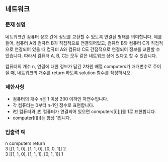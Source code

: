 ## 네트워크

### 문제 설명
네트워크란 컴퓨터 상호 간에 정보를 교환할 수 있도록 연결된 형태를 의미합니다. 예를 들어, 컴퓨터 A와 컴퓨터 B가 직접적으로 연결되어있고, 컴퓨터 B와 컴퓨터 C가 직접적으로 연결되어 있을 때 컴퓨터 A와 컴퓨터 C도 간접적으로 연결되어 정보를 교환할 수 있습니다. 따라서 컴퓨터 A, B, C는 모두 같은 네트워크 상에 있다고 할 수 있습니다.

컴퓨터의 개수 n, 연결에 대한 정보가 담긴 2차원 배열 computers가 매개변수로 주어질 때, 네트워크의 개수를 return 하도록 solution 함수를 작성하시오.

### 제한사항
+ 컴퓨터의 개수 n은 1 이상 200 이하인 자연수입니다.
+ 각 컴퓨터는 0부터 n-1인 정수로 표현합니다.
+ i번 컴퓨터와 j번 컴퓨터가 연결되어 있으면 computers[i][j]를 1로 표현합니다.
+ computer[i][i]는 항상 1입니다.

### 입출력 예
n	computers	return  
3	[[1, 1, 0], [1, 1, 0], [0, 0, 1]]	2  
3	[[1, 1, 0], [1, 1, 1], [0, 1, 1]]	1